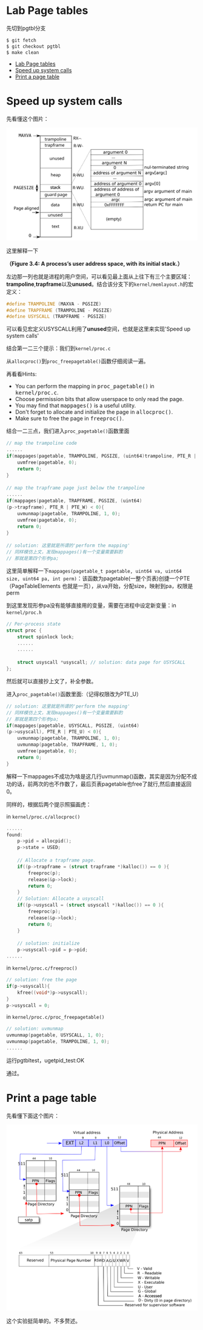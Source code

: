 # Lab Page tables
先切到pgtbl分支
```Linux
$ git fetch
$ git checkout pgtbl
$ make clean
```
- [Lab Page tables](#lab-page-tables)
- [Speed up system calls](#speed-up-system-calls)
- [Print a page table](#print-a-page-table)

# Speed up system calls

先看懂这个图片：

![fg3-4](/img/fg3-4.png)

这里解释一下

**（Figure 3.4: A process’s user address space, with its initial stack.）**

左边那一列也就是进程的用户空间，可以看见最上面从上往下有三个主要区域：**trampoline**,**trapframe**以及**unused**。结合该分支下的`kernel/memlayout.h`的宏定义：

```CPP
#define TRAMPOLINE (MAXVA - PGSIZE)
#define TRAPFRAME (TRAMPOLINE - PGSIZE)
#define USYSCALL (TRAPFRAME - PGSIZE)
```

可以看见宏定义USYSCALL利用了**unused**空间，也就是这里来实现'Speed up system calls'

结合第一二三个提示：我们到`kernel/proc.c`

从`allocproc()`到`proc_freepagetable()`函数仔细阅读一遍。

再看看Hints:

<ul>
  <li>You can perform the mapping in <tt>proc_pagetable()</tt> in <tt>kernel/proc.c</tt>.
  </li><li>Choose permission bits that allow userspace to only read the page.
  </li><li>You may find that <tt>mappages()</tt> is a useful utility.
  </li><li>Don't forget to allocate and initialize the page in <tt>allocproc()</tt>.
  </li><li>Make sure to free the page in <tt>freeproc()</tt>.
</li></ul>

结合一二三点，我们进入`proc_pagetable()`函数里面

```CPP
// map the trampoline code
......
if(mappages(pagetable, TRAMPOLINE, PGSIZE, (uint64)trampoline, PTE_R | PTE_X) < 0){
    uvmfree(pagetable, 0);
    return 0;
}

// map the trapframe page just below the trampoline
......
if(mappages(pagetable, TRAPFRAME, PGSIZE, (uint64)
(p->trapframe), PTE_R | PTE_W) < 0){
    uvmunmap(pagetable, TRAMPOLINE, 1, 0);
    uvmfree(pagetable, 0);
    return 0;
}

// solution: 这里就是所谓的'perform the mapping'
// 同样模仿上文，发现mappages()有一个变量需要斟酌
// 那就是第四个形参pa;

```

这里简单解释一下```mappages(pagetable_t pagetable, uint64 va, uint64 size, uint64 pa, int perm)```：该函数为pagetable(一整个页表)创捷一个PTE（PageTableElements 也就是一页），从va开始，分配size，映射到pa，权限是perm

到这里发现形参pa没有能够直接用的变量，需要在进程中设定新变量：in `kernel/proc.h`

```CPP
// Per-process state
struct proc {
    struct spinlock lock;
    ......
    ......

    struct usyscall *usyscall; // solution: data page for USYSCALL
};
```

然后就可以直接抄上文了，补全参数。

进入`proc_pagetable()`函数里面:（记得权限改为PTE_U）

```CPP
// solution: 这里就是所谓的'perform the mapping'
// 同样模仿上文，发现mappages()有一个变量需要斟酌
// 那就是第四个形参pa;
if(mappages(pagetable, USYSCALL, PGSIZE, (uint64)
(p->usyscall), PTE_R | PTE_U) < 0){
    uvmunmap(pagetable, TRAMPOLINE, 1, 0);
    uvmunmap(pagetable, TRAPFRAME, 1, 0);
    uvmfree(pagetable, 0);
    return 0;
}
```

解释一下mappages不成功为啥是这几行uvmunmap()函数，其实是因为分配不成功的话，前两次的也不作数了，最后页表pagetable也free了就行,然后直接返回0。

同样的，根据后两个提示照猫画虎：

in `kernel/proc.c/allocproc()`

```CPP
......
found:
    p->pid = allocpid();
    p->state = USED;

    // Allocate a trapframe page.
    if((p->trapframe = (struct trapframe *)kalloc()) == 0 ){
        freeproc(p);
        release(&p->lock);
        return 0;
    }
    // Solution: Allocate a usyscall
    if((p->usyscall = (struct usyscall *)kalloc()) == 0 ){
        freeproc(p);
        release(&p->lock);
        return 0;
    }

    // solution: initialize
    p->usyscall->pid = p->pid;
......
```

in `kernel/proc.c/freeproc()`

```CPP
// solution: free the page
if(p->usyscall){
    kfree((void*)p->usyscall);
}
p->usyscall = 0;
```

in `kernel/proc.c/proc_freepagetable()`

```CPP
// solution: uvmunmap
uvmunmap(pagetable, USYSCALL, 1, 0);
uvmunmap(pagetable, TRAMPOLINE, 1, 0);
......
```

运行pgtbltest，ugetpid_test:OK

通过。

# Print a page table

先看懂下面这个图片：

![fg3-2](/img/fg3-2.png)

这个实验挺简单的。不多赘述。

